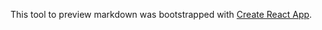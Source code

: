 This tool to preview markdown was bootstrapped with [Create React App](https://github.com/facebookincubator/create-react-app).
